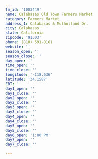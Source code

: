 ```yaml
---
fm_id: '1003449'
name: Calabasas Old Town Farmers Market
category: Farmers Market
address_1: Calabasas & Mulholland Dr.
city: Calabasas
state: California
zipcode: '91303'
phone: (818) 591-8161
website: ''
season_open: ''
season_close: ''
day_open: ''
time_open: ''
time_close: ''
longitude: '-118.636'
latitude: '34.1587'
EBT: ''
day1_open: ''
day1_close: ''
day2_open: ''
day2_close: ''
day3_open: ''
day3_close: ''
day4_open: ''
day4_close: ''
day5_open: ''
day5_close: ''
day6_open: '1:00 PM'
day7_open: ''
day7_close: ''

---
```

